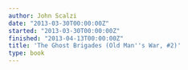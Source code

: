 ```yaml
---
author: John Scalzi
date: "2013-03-30T00:00:00Z"
started: "2013-03-30T00:00:00Z"
finished: "2013-04-13T00:00:00Z"
title: 'The Ghost Brigades (Old Man''s War, #2)'
type: book
---
```

